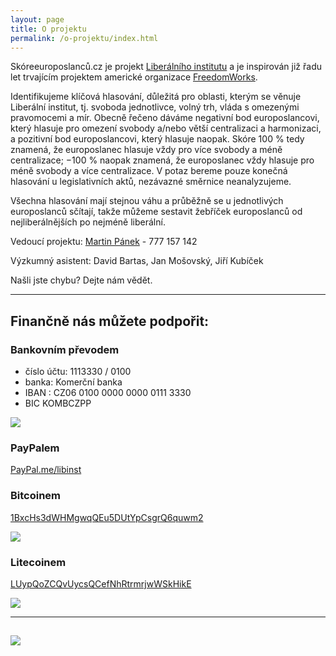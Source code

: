 ```yaml
---
layout: page
title: O projektu
permalink: /o-projektu/index.html
---
```


Skóreeuroposlanců.cz je projekt [Liberálního institutu](http://libinst.cz) a je inspirován již řadu let trvajícím projektem americké organizace [FreedomWorks](http://congress.freedomworks.org).

Identifikujeme klíčová hlasování, důležitá pro oblasti, kterým se věnuje Liberální institut, tj. svoboda jednotlivce, volný trh, vláda s omezenými pravomocemi a mír. Obecně řečeno dáváme negativní bod europoslancovi, který hlasuje pro omezení svobody a/nebo větší centralizaci a harmonizaci, a pozitivní bod europoslancovi, který hlasuje naopak. Skóre 100 % tedy znamená, že europoslanec hlasuje vždy pro více svobody a méně centralizace; −100 % naopak znamená, že europoslanec vždy hlasuje pro méně svobody a více centralizace. V potaz bereme pouze konečná hlasování u legislativních aktů, nezávazné směrnice neanalyzujeme.

Všechna hlasování mají stejnou váhu a průběžně se u jednotlivých europoslanců sčítají, takže můžeme sestavit žebříček europoslanců od nejliberálnějších po nejméně liberální.

Vedoucí projektu: [Martin Pánek](mailto:martin.panek@libinst.cz) - 777 157 142

Výzkumný asistent: David Bartas, Jan Mošovský, Jiří Kubíček

Našli jste chybu? Dejte nám vědět.

---

## Finančně nás můžete podpořit:

### Bankovním převodem

* číslo účtu: 1113330 / 0100
* banka: Komerční banka
* IBAN : CZ06 0100 0000 0000 0111 3330
* BIC KOMBCZPP

<img src="https://i0.wp.com/libinst.cz/wp-content/uploads/2017/07/komer%C4%8Dka.png?resize=300%2C298">

### PayPalem
[PayPal.me/libinst](PayPal.me/libinst)

### Bitcoinem
[1BxcHs3dWHMgwqQEu5DUtYpCsgrQ6quwm2](https://blockchain.info/address/1BxcHs3dWHMgwqQEu5DUtYpCsgrQ6quwm2)

<img src="https://i2.wp.com/libinst.cz/wp-content/uploads/2017/07/btcadresa.png?resize=250%2C250">

### Litecoinem
[LUypQoZCQvUycsQCefNhRtrmrjwWSkHikE](https://live.blockcypher.com/ltc/address/LUypQoZCQvUycsQCefNhRtrmrjwWSkHikE/?fref=gc)

<img src="https://i0.wp.com/libinst.cz/wp-content/uploads/2017/07/ltcwallet.png?w=702">

---

<a href="https://www.libinst.cz/"><img src="/img/libinst_logo_big.jpg" style="max-width:150px" class="img-responsive center-block"></a>
---

